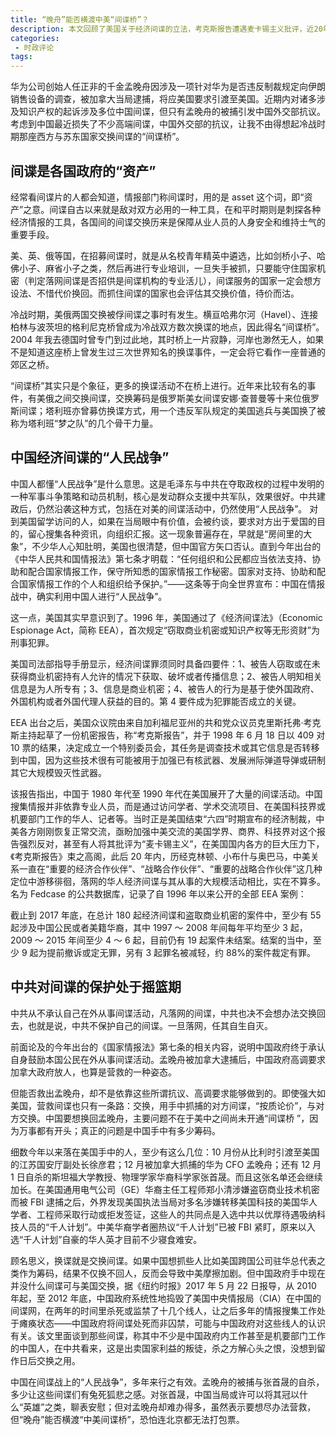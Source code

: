 ```yaml
---
title: “晚舟”能否横渡中美“间谍桥”？
description: 本文回顾了美国关于经济间谍的立法，考克斯报告遭遇麦卡锡主义批评，近20年中国当局在经济情报方面的“人民战争”少遇惩处这段历史。间谍是各国政府的重要资产，中国现在承认在打间谍的人民战争，表态要保护。但中国用什么来交换孟晚舟女士？
categories:
 - 时政评论
tags:
---
```


<!-- more -->

华为公司创始人任正非的千金孟晚舟因涉及一项针对华为是否违反制裁规定向伊朗销售设备的调查，被加拿大当局逮捕，将应美国要求引渡至美国。近期内对诸多涉及知识产权的起诉涉及多位中国间谍，但只有孟晚舟的被捕引发中国外交部抗议。考虑到中国最近损失了不少高端间谍，中国外交部的抗议，让我不由得想起冷战时期那座西方与苏东国家交换间谍的“间谍桥”。

## 间谍是各国政府的“资产”

经常看间谍片的人都会知道，情报部门称间谍时，用的是 asset 这个词，即“资产”之意。间谍自古以来就是敌对双方必用的一种工具，在和平时期则是刺探各种经济情报的工具，各国间的间谍交换历来是保障从业人员的人身安全和维持士气的重要手段。

美、英、俄等国，在招募间谍时，就是从名校青年精英中遴选，比如剑桥小子、哈佛小子、麻省小子之类，然后再进行专业培训，一旦失手被抓，只要能守住国家机密（判定落网间谍是否招供是间谍机构的专业活儿），间谍服务的国家一定会想方设法、不惜代价换回。而抓住间谍的国家也会评估其交换价值，待价而沽。

冷战时期，美俄两国交换被俘间谍之事时有发生。横亘哈弗尔河（Havel）、连接柏林与波茨坦的格利尼克桥曾成为冷战双方数次换谍的地点，因此得名“间谍桥”。2004 年我去德国时曾专门到过此地，其时桥上一片寂静，河岸也渺然无人，如果不是知道这座桥上曾发生过三次世界知名的换谍事件，一定会将它看作一座普通的郊区之桥。

“间谍桥”其实只是个象征，更多的换谍活动不在桥上进行。近年来比较有名的事件，有美俄之间交换间谍，交换筹码是俄罗斯美女间谍安娜‧查普曼等十来位俄罗斯间谍；塔利班亦曾募仿换谍方式，用一个违反军队规定的美国逃兵与美国换了被称为塔利班“梦之队”的几个骨干力量。

## 中国经济间谍的“人民战争”

中国人都懂“人民战争”是什么意思。这是毛泽东与中共在夺取政权的过程中发明的一种军事斗争策略和动员机制，核心是发动群众支援中共军队，效果很好。中共建政后，仍然沿袭这种方式，包括在对美的间谍活动中，仍然使用“人民战争”。 对到美国留学访问的人，如果在当局眼中有价值，会被约谈，要求对方出于爱国的目的，留心搜集各种资讯，向组织汇报。这一现象普遍存在，早就是“房间里的大象”，不少华人心知肚明，美国也很清楚，但中国官方矢口否认。直到今年出台的《中华人民共和国情报法》第七条才明载：“任何组织和公民都应当依法支持、协助和配合国家情报工作，保守所知悉的国家情报工作秘密。国家对支持、协助和配合国家情报工作的个人和组织给予保护。”——这条等于向全世界宣布：中国在情报战中，确实利用中国人进行“人民战争”。

这一点，美国其实早意识到了。1996 年，美国通过了《经济间谍法》（Economic Espionage Act，简称 EEA），首次规定“窃取商业机密或知识产权等无形资财”为刑事犯罪。

美国司法部指导手册显示，经济间谍罪须同时具备四要件：1、被告人窃取或在未获得商业机密持有人允许的情况下获取、破坏或者传播信息；2、被告人明知相关信息是为人所专有；3、信息是商业机密；4、被告人的行为是基于使外国政府、外国机构或者外国代理人获益的目的。第 4 要件成为犯罪能否成立的关键。

EEA 出台之后，美国众议院由来自加利福尼亚州的共和党众议员克里斯托弗‧考克斯主持起草了一份机密报告，称“考克斯报告”，并于 1998 年 6 月 18 日以 409 对 10 票的结果，决定成立一个特别委员会，其任务是调查技术或其它信息是否转移到中国，因为这些技术很有可能被用于加强已有核武器、发展洲际弹道导弹或研制其它大规模毁灭性武器。

该报告指出，中国于 1980 年代至 1990 年代在美国展开了大量的间谍活动。中国搜集情报并非依靠专业人员，而是通过访问学者、学术交流项目、在美国科技界或机要部门工作的华人、记者等。当时正是美国结束“六四”时期宣布的经济制裁，中美各方刚刚恢复正常交流，亟盼加强中美交流的美国学界、商界、科技界对这个报告强烈反对，甚至有人将其批评为“麦卡锡主义”，在美国国内各方的巨大压力下，《考克斯报告》束之高阁，此后 20 年内，历经克林顿、小布什与奥巴马，中美关系一直在“重要的经济合作伙伴”、“战略合作伙伴”、“重要的战略合作伙伴”这几种定位中游移徘徊，落网的华人经济间谍与其从事的大规模活动相比，实在不算多。名为 Fedcase 的公共数据库，记录了自 1996 年以来公开的全部 EEA 案例：

截止到 2017 年底，在总计 180 起经济间谍和盗取商业机密的案件中，至少有 55 起涉及中国公民或者美籍华裔，其中 1997 ～ 2008 年间每年平均至少 3 起，2009 ～ 2015 年间至少 4 ～ 6 起，目前仍有 19 起案件未结案。结案的当中，至少 9 起为提前撤诉或定无罪，另有 3 起罪名被减轻，约 88%的案件裁定有罪。

## 中共对间谍的保护处于摇篮期

中共从不承认自己在外从事间谍活动，凡落网的间谍，中共也决不会想办法交换回去，也就是说，中共不保护自己的间谍。一旦落网，任其自生自灭。

前面论及的今年出台的《国家情报法》第七条的相关内容，说明中国政府终于承认自身鼓励本国公民在外从事间谍活动。孟晚舟被加拿大逮捕后，中国政府高调要求加拿大政府放人，也算是营救的一种姿态。

但能否救出孟晚舟，却不是依靠这些所谓抗议、高调要求能够做到的。即使强大如美国，营救间谍也只有一条路：交换，用手中抓捕的对方间谍，“按质论价”，与对方交换。中国要想换回孟晚舟，主要问题不在于美中之间尚未开通“间谍桥 ”，因为万事都有开头；真正的问题是中国手中有多少筹码。

细数今年以来落在美国手中的人，至少有这么几位：10 月份从比利时引渡至美国的江苏国安厅副处长徐彦君；12 月被加拿大抓捕的华为 CFO 孟晚舟；还有 12 月 1 日自杀的斯坦福大学教授、物理学家华裔科学家张首晟。而且这张名单还会继续加长。在美国通用电气公司（GE）华裔主任工程师郑小清涉嫌盗窃商业技术机密而被 FBI 逮捕之后，外界发现美国执法当局对多名涉嫌转移美国科技的美国华人学者、工程师采取行动或拒发签证，这些人的共同点是入选中共以优厚待遇吸纳科技人员的“千人计划”。中美华裔学者圈热议“千人计划”已被 FBI 紧盯，原来以入选“千人计划”自豪的华人英才目前不少寝食难安。

顾名思义，换谍就是交换间谍。如果中国想抓些人比如美国跨国公司驻华总代表之类作为筹码，结果不仅换不回人，反而会导致中美摩擦加剧。但中国政府手中现在并没什么间谍可与美国交换，据《纽约时报》2017 年 5 月 22 日报导，从 2010 年起，至 2012 年底，中国政府系统性地捣毁了美国中央情报局（CIA）在中国的间谍网，在两年的时间里杀死或监禁了十几个线人，让之后多年的情报搜集工作处于瘫痪状态——中国政府将间谍处死而非囚禁，可能与中国政府对这些线人的认识有关。该文里面谈到那些间谍，称其中不少是中国政府内工作甚至是机要部门工作的中国人，在中共看来，这是出卖国家利益的叛徒，杀之方解心头之恨，没想到留作日后交换之用。

中国在间谍战上的“人民战争”，多年来行之有效。孟晚舟的被捕与张首晟的自杀，多少让这些间谍们有兔死狐悲之感。对张首晟，中国当局或许可以将其冠以什么“英雄”之类，聊表安慰；但对孟晚舟却难办得多，虽然表示要想尽办法营救，但“晚舟”能否横渡“中美间谍桥”，恐怕连北京都无法打包票。
